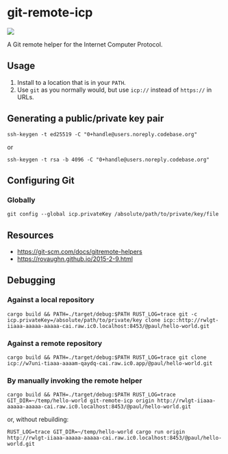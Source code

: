 # git-remote-icp

![](https://img.shields.io/badge/status%EF%B8%8F-experimental-blueviolet)

A Git remote helper for the Internet Computer Protocol.

## Usage

1. Install to a location that is in your `PATH`.
2. Use `git` as you normally would, but use `icp://` instead of `https://` in URLs.


## Generating a public/private key pair

```
ssh-keygen -t ed25519 -C "0+handle@users.noreply.codebase.org"
```

or

```
ssh-keygen -t rsa -b 4096 -C "0+handle@users.noreply.codebase.org"
```

## Configuring Git

### Globally

```
git config --global icp.privateKey /absolute/path/to/private/key/file
```

## Resources

* https://git-scm.com/docs/gitremote-helpers
* https://rovaughn.github.io/2015-2-9.html

## Debugging

### Against a local repository

```
cargo build && PATH=./target/debug:$PATH RUST_LOG=trace git -c icp.privateKey=/absolute/path/to/private/key clone icp::http://rwlgt-iiaaa-aaaaa-aaaaa-cai.raw.ic0.localhost:8453/@paul/hello-world.git
```

### Against a remote repository

```
cargo build && PATH=./target/debug:$PATH RUST_LOG=trace git clone icp://w7uni-tiaaa-aaaam-qaydq-cai.raw.ic0.app/@paul/hello-world.git
```

### By manually invoking the remote helper

```
cargo build && PATH=./target/debug:$PATH RUST_LOG=trace GIT_DIR=~/temp/hello-world git-remote-icp origin http://rwlgt-iiaaa-aaaaa-aaaaa-cai.raw.ic0.localhost:8453/@paul/hello-world.git
```

or, without rebuilding:

```
RUST_LOG=trace GIT_DIR=~/temp/hello-world cargo run origin http://rwlgt-iiaaa-aaaaa-aaaaa-cai.raw.ic0.localhost:8453/@paul/hello-world.git
```
